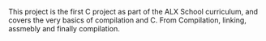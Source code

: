 This project is the first C project as part of the ALX School curriculum, and covers the very basics of compilation and C. From Compilation, linking, assmebly and finally compilation.
